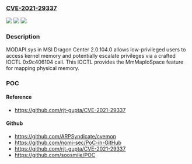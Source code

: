 ### [CVE-2021-29337](https://cve.mitre.org/cgi-bin/cvename.cgi?name=CVE-2021-29337)
![](https://img.shields.io/static/v1?label=Product&message=n%2Fa&color=blue)
![](https://img.shields.io/static/v1?label=Version&message=n%2Fa&color=blue)
![](https://img.shields.io/static/v1?label=Vulnerability&message=n%2Fa&color=brighgreen)

### Description

MODAPI.sys in MSI Dragon Center 2.0.104.0 allows low-privileged users to access kernel memory and potentially escalate privileges via a crafted IOCTL 0x9c406104 call. This IOCTL provides the MmMapIoSpace feature for mapping physical memory.

### POC

#### Reference
- https://github.com/rjt-gupta/CVE-2021-29337

#### Github
- https://github.com/ARPSyndicate/cvemon
- https://github.com/nomi-sec/PoC-in-GitHub
- https://github.com/rjt-gupta/CVE-2021-29337
- https://github.com/soosmile/POC

